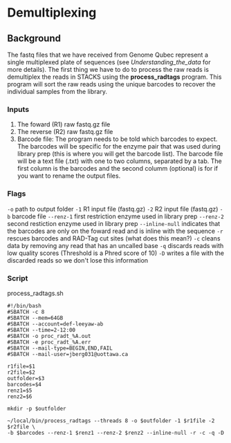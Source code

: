 # Demultiplexing  
  
## Background  
  
The fastq files that we have received from Genome Qubec represent a single multiplexed plate of sequences (see *Understanding_the_data* for more details). The first thing we have to do to process the raw reads is demultiplex the reads in STACKS using the **process_radtags** program. This program will sort the raw reads using the unique barcodes to recover the individual samples from the library.   
  
### Inputs   
1) The foward (R1) raw fastq.gz file
2) The reverse (R2) raw fastq.gz file
3) Barcode file: The program needs to be told which barcodes to expect. The barcodes will be specific for the enzyme pair that was used during library prep (this is where you will get the barcode list). The barcode file will be a text file (.txt) with one to two columns, separated by a tab. The first column is the barcodes and the second columm (optional) is for if you want to rename the output files.
  
### Flags  
`-o` path to output folder
`-1` R1 input file (fastq.gz)
`-2` R2 input file (fastq.gz)
`-b` barcode file
`--renz-1` first restriction enzyme used in library prep
`--renz-2` second restiction enzyme used in library prep
`--inline-null` indicates that the barcodes are only on the foward read and is inline with the sequence
`-r` rescues barcodes and RAD-Tag cut sites (what does this mean?)
`-c` cleans data by removing any read that has an uncalled base
`-q` discards reads with low quality scores (Threshold is a Phred score of 10)
`-D` writes a file with the discarded reads so we don't lose this information

### Script
process_radtags.sh

```
#!/bin/bash
#SBATCH -c 8
#SBATCH --mem=64GB
#SBATCH --account=def-leeyaw-ab
#SBATCH --time=2-12:00
#SBATCH -o proc_radt_%A.out
#SBATCH -e proc_radt_%A.err
#SBATCH --mail-type=BEGIN,END,FAIL
#SBATCH --mail-user=jberg031@uottawa.ca

r1file=$1
r2file=$2
outfolder=$3
barcodes=$4
renz1=$5
renz2=$6

mkdir -p $outfolder

~/local/bin/process_radtags --threads 8 -o $outfolder -1 $r1file -2 $r2file \
-b $barcodes --renz-1 $renz1 --renz-2 $renz2 --inline-null -r -c -q -D

```

